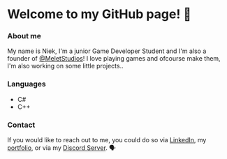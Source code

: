 # Welcome to my GitHub page! 👋

### About me
My name is Niek, I'm a junior Game Developer Student and I'm also a founder of [@MeletStudios](https://github.com/MeletStudios)!
I love playing games and ofcourse make them, I'm also working on some little projects..

### Languages
+ C#
+ C++

### Contact
If you would like to reach out to me, you could do so via [LinkedIn](https://www.linkedin.com/in/niek-melet-9a7255273/),
my [portfolio](https://niekmsoftware.github.io/portfolio/), or via my [Discord Server](https://discord.gg/rp9ajb3mj6). 🗣️
